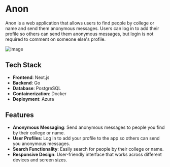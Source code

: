 # Anon

Anon is a web application that allows users to find people by college or name and send them anonymous messages. Users can log in to add their profile so others can send them anonymous messages, but login is not required to comment on someone else's profile.

![image](https://go-file.s3.eu-north-1.amazonaws.com/Screenshot+from+2024-07-21+21-35-35.png)

## Tech Stack

- **Frontend**: Next.js
- **Backend**: Go
- **Database**: PostgreSQL
- **Containerization**: Docker
- **Deployment**: Azura

## Features

- **Anonymous Messaging**: Send anonymous messages to people you find by their college or name.
- **User Profiles**: Log in to add your profile to the app so others can send you anonymous messages.
- **Search Functionality**: Easily search for people by their college or name.
- **Responsive Design**: User-friendly interface that works across different devices and screen sizes.
